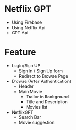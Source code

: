 # Netflix GPT

- Using Firebase
- Using Netflix Api
- GPT Api

# Feature

- Login/Sign UP
  - Sign In / Sign Up form
  - Redirect to Browse Page
- Browse (Arter Authentication)
  - Header
  - Main Movie
    - Trailer in Background
    - Title and Description
    - Movies list
- NetflixGPT
  - Search Bar
  - Movie suggestion
